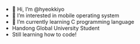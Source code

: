 - 👋 Hi, I’m @hyeokkiyo
- 👀 I’m interested in mobile operating system
- 🌱 I’m currently learning C programming language
-  Handong Global University Student
-  Still learning how to code!

<!---
hyeokkiyo/hyeokkiyo is a ✨ special ✨ repository because its `README.md` (this file) appears on your GitHub profile.
You can click the Preview link to take a look at your changes.
--->
